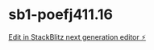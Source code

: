# sb1-poefj411.16

[Edit in StackBlitz next generation editor ⚡️](https://stackblitz.com/~/github.com/Shashi401/sb1-poefj411.16)